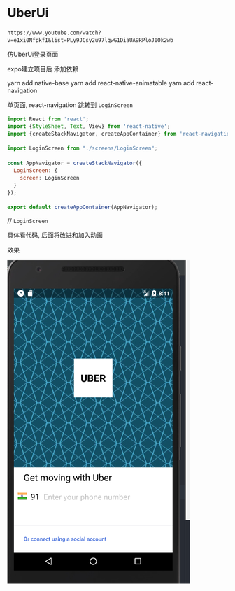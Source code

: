 # UberUi

`https://www.youtube.com/watch?v=e1xi0NfpkfI&list=PLy9JCsy2u97lqwG1DiaUA9RPloJ0Ok2wb`

仿UberUi登录页面

expo建立项目后 添加依赖

yarn add native-base
yarn add react-native-animatable
yarn add react-navigation

单页面, react-navigation 跳转到 `LoginScreen`

```js
import React from 'react';
import {StyleSheet, Text, View} from 'react-native';
import {createStackNavigator, createAppContainer} from 'react-navigation';

import LoginScreen from "./screens/LoginScreen";

const AppNavigator = createStackNavigator({
  LoginScreen: {
    screen: LoginScreen
  }
});

export default createAppContainer(AppNavigator);

```

// `LoginScreen`

具体看代码, 后面将改进和加入动画

效果

![框架界面](https://raw.githubusercontent.com/ruiqingzheng/images/master/UberUi01.png)